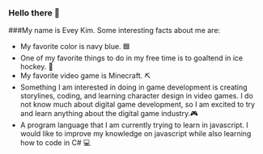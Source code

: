 ### Hello there 👋
###My name is Evey Kim. Some interesting facts about me are:
- My favorite color is navy blue. 🟦
- One of my favorite things to do in my free time is to goaltend in ice hockey. 🏒
- My favorite video game is Minecraft. ⛏️
- Something I am interested in doing in game development is creating storylines, coding, and learning character design in video games. 
I do not know much about digital game development, so I am excited to try and learn anything about the digital game industry.🎮
- A program language that I am currently trying to learn in javascript. I would like to improve my knowledge on javascript while
also learning how to code in C# 💻
<!--
**EveyKim/EveyKim** is a ✨ _special_ ✨ repository because its `README.md` (this file) appears on your GitHub profile.



